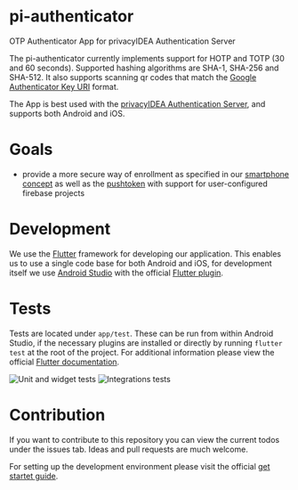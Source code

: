 # pi-authenticator
OTP Authenticator App for privacyIDEA Authentication Server

The pi-authenticator currently implements support for HOTP and TOTP (30 and 60 seconds). Supported hashing algorithms are SHA-1, SHA-256 and SHA-512.
It also supports scanning qr codes that match the [Google Authenticator Key URI](https://github.com/google/google-authenticator/wiki/Key-Uri-Format) format.

The App is best used with the
[privacyIDEA Authentication Server](https://github/privacyidea/privacyidea), and supports both Android and iOS.

# Goals

* provide a more secure way of enrollment as
specified in our
[smartphone concept](https://github.com/privacyidea/privacyidea/wiki/concept%3A-SmartphoneApp) as well as the [pushtoken](https://github.com/privacyidea/privacyidea/wiki/concept%3A-PushToken) with support for user-configured firebase projects

# Development

We use the [Flutter](https://flutter.dev/) framework for developing our application. This enables us to use a single code base for both Android and iOS, for development itself we use [Android Studio](https://developer.android.com/studio) with the official [Flutter plugin](https://github.com/flutter/flutter-intellij).

# Tests

Tests are located under `app/test`. These can be run from within Android Studio, if the necessary plugins are installed or directly by running `flutter test` at the root of the project. For additional information please view the official [Flutter documentation](https://flutter.dev/docs/testing).

![Unit and widget tests](https://github.com/privacyidea/pi-authenticator/workflows/flutter%20test/badge.svg?branch=master)
![Integrations tests](https://github.com/privacyidea/pi-authenticator/workflows/flutter%20driver/badge.svg?branch=master)

# Contribution

If you want to contribute to this repository you can view the current todos under the issues tab. Ideas and pull requests are much welcome.

For setting up the development environment please visit the official [get startet guide](https://flutter.dev/docs/get-started/install).

